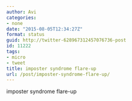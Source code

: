 ```yaml
---
author: Avi
categories:
- none
date: "2015-08-05T12:34:27Z"
format: status
guid: http://twitter-628967312457076736-post
id: 11222
tags:
- micro
- tweet
title: imposter syndrome flare-up
url: /post/imposter-syndrome-flare-up/
---
```

imposter syndrome flare-up